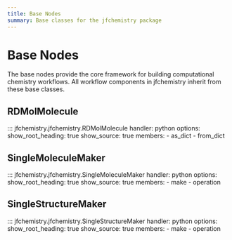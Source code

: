 ```yaml
---
title: Base Nodes
summary: Base classes for the jfchemistry package
---
```


# Base Nodes

The base nodes provide the core framework for building computational chemistry workflows. All workflow components in jfchemistry inherit from these base classes.

## RDMolMolecule

::: jfchemistry.jfchemistry.RDMolMolecule
handler: python
options:
show_root_heading: true
show_source: true
members: - as_dict - from_dict

## SingleMoleculeMaker

::: jfchemistry.jfchemistry.SingleMoleculeMaker
handler: python
options:
show_root_heading: true
show_source: true
members: - make - operation

## SingleStructureMaker

::: jfchemistry.jfchemistry.SingleStructureMaker
handler: python
options:
show_root_heading: true
show_source: true
members: - make - operation
